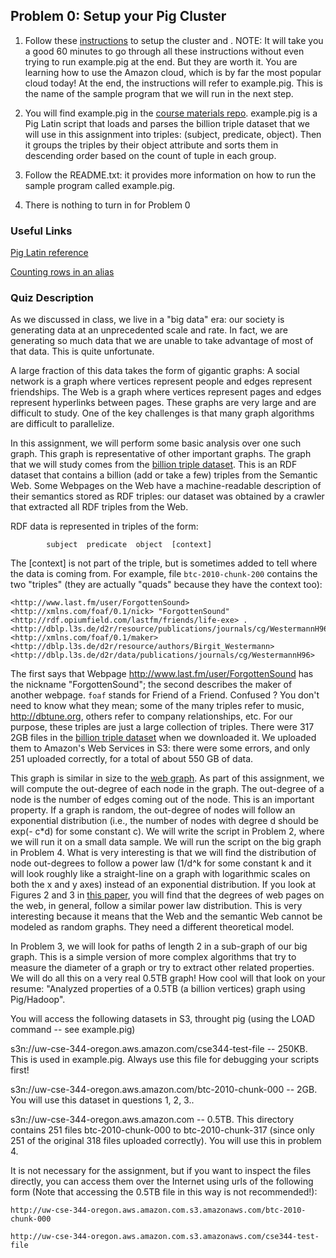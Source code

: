 ## Problem 0: Setup your Pig Cluster

1. Follow these [instructions](https://class.coursera.org/datasci-002/wiki/view?page=awssetup) to setup the cluster and . NOTE: It will take you a good 60 minutes to go through all these instructions without even trying to run example.pig at the end. But they are worth it. You are learning how to use the Amazon cloud, which is by far the most popular cloud today! At the end, the instructions will refer to example.pig. This is the name of the sample program that we will run in the next step.

2. You will find example.pig in the [course materials repo](https://github.com/uwescience/datasci_course_materials). example.pig is a Pig Latin script that loads and parses the billion triple dataset that we will use in this assignment into triples: (subject, predicate, object). Then it groups the triples by their object attribute and sorts them in descending order based on the count of tuple in each group.

3. Follow the README.txt: it provides more information on how to run the sample program called example.pig.

4. There is nothing to turn in for Problem 0

### Useful Links

[Pig Latin reference](http://pig.apache.org/docs/r0.7.0/piglatin_ref2.html)

[Counting rows in an alias](http://stackoverflow.com/questions/9900761/pig-how-to-count-a-number-of-rows-in-alias)

### Quiz Description

As we discussed in class, we live in a "big data" era: our society is generating data at an unprecedented scale and rate. In fact, we are generating so much data that we are unable to take advantage of most of that data. This is quite unfortunate.

A large fraction of this data takes the form of gigantic graphs: A social network is a graph where vertices represent people and edges represent friendships. The Web is a graph where vertices represent pages and edges represent hyperlinks between pages. These graphs are very large and are difficult to study. One of the key challenges is that many graph algorithms are difficult to parallelize.

In this assignment, we will perform some basic analysis over one such graph. This graph is representative of other important graphs. The graph that we will study comes from the [billion triple dataset](http://km.aifb.kit.edu/projects/btc-2010/). This is an RDF dataset that contains a billion (add or take a few) triples from the Semantic Web. Some Webpages on the Web have a machine-readable description of their semantics stored as RDF triples: our dataset was obtained by a crawler that extracted all RDF triples from the Web.

RDF data is represented in triples of the form:
```
		subject  predicate  object  [context]
```
The [context] is not part of the triple, but is sometimes added to tell where the data is coming from. For example, file ```btc-2010-chunk-200``` contains the two "triples" (they are actually "quads" because they have the context too):
```
<http://www.last.fm/user/ForgottenSound> <http://xmlns.com/foaf/0.1/nick> "ForgottenSound" <http://rdf.opiumfield.com/lastfm/friends/life-exe> .
<http://dblp.l3s.de/d2r/resource/publications/journals/cg/WestermannH96> <http://xmlns.com/foaf/0.1/maker> <http://dblp.l3s.de/d2r/resource/authors/Birgit_Westermann> <http://dblp.l3s.de/d2r/data/publications/journals/cg/WestermannH96>
```
The first says that Webpage <http://www.last.fm/user/ForgottenSound> has the nickname "ForgottenSound"; the second describes the maker of another webpage. ```foaf``` stands for Friend of a Friend. Confused ? You don't need to know what they mean; some of the many triples refer to music, http://dbtune.org, others refer to company relationships, etc. For our purpose, these triples are just a large collection of triples. There were 317 2GB files in the [billion triple dataset](http://km.aifb.kit.edu/projects/btc-2010/) when we downloaded it. We uploaded them to Amazon's Web Services in S3: there were some errors, and only 251 uploaded correctly, for a total of about 550 GB of data.

This graph is similar in size to the [web graph](http://citeseerx.ist.psu.edu/viewdoc/download?doi=10.1.1.33.44&rep=rep1&type=pdf). As part of this assignment, we will compute the out-degree of each node in the graph. The out-degree of a node is the number of edges coming out of the node. This is an important property. If a graph is random, the out-degree of nodes will follow an exponential distribution (i.e., the number of nodes with degree d should be exp(- c*d) for some constant c). We will write the script in Problem 2, where we will run it on a small data sample. We will run the script on the big graph in Problem 4. What is very interesting is that we will find the distribution of node out-degrees to follow a power law (1/d^k for some constant k and it will look roughly like a straight-line on a graph with logarithmic scales on both the x and y axes) instead of an exponential distribution. If you look at Figures 2 and 3 in [this paper](http://citeseerx.ist.psu.edu/viewdoc/download?doi=10.1.1.33.44&rep=rep1&type=pdf), you will find that the degrees of web pages on the web, in general, follow a similar power law distribution. This is very interesting because it means that the Web and the semantic Web cannot be modeled as random graphs. They need a different theoretical model.

In Problem 3, we will look for paths of length 2 in a sub-graph of our big graph. This is a simple version of more complex algorithms that try to measure the diameter of a graph or try to extract other related properties. We will do all this on a very real 0.5TB graph! How cool will that look on your resume: "Analyzed properties of a 0.5TB (a billion vertices) graph using Pig/Hadoop".

You will access the following datasets in S3, throught pig (using the LOAD command -- see example.pig)

s3n://uw-cse-344-oregon.aws.amazon.com/cse344-test-file -- 250KB. This is used in example.pig. Always use this file for debugging your scripts first!

s3n://uw-cse-344-oregon.aws.amazon.com/btc-2010-chunk-000 -- 2GB. You will use this dataset in questions 1, 2, 3..

s3n://uw-cse-344-oregon.aws.amazon.com -- 0.5TB. This directory contains 251 files btc-2010-chunk-000 to btc-2010-chunk-317 (since only 251 of the original 318 files uploaded correctly). You will use this in problem 4.

It is not necessary for the assignment, but if you want to inspect the files directly, you can access them over the Internet using urls of the following form (Note that accessing the 0.5TB file in this way is not recommended!):
```
http://uw-cse-344-oregon.aws.amazon.com.s3.amazonaws.com/btc-2010-chunk-000
```
```
http://uw-cse-344-oregon.aws.amazon.com.s3.amazonaws.com/cse344-test-file
```
